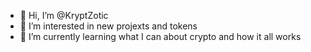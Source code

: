 - 👋 Hi, I’m @KryptZotic
- 👀 I’m interested in new projexts and tokens 
- 🌱 I’m currently learning what I can about crypto and how it all works
  

<!---
KryptZotic/KryptZotic is a ✨ special ✨ repository because its `README.md` (this file) appears on your GitHub profile.
You can click the Preview link to take a look at your changes.
--->
